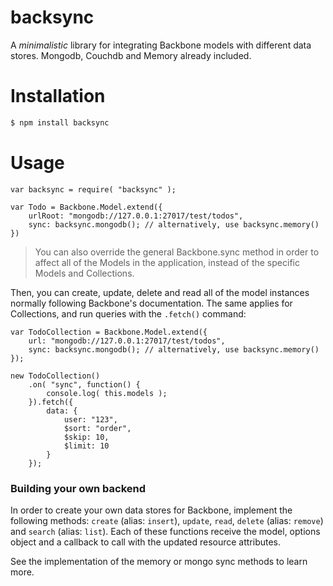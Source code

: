 backsync
========

A *minimalistic* library for integrating Backbone models with different data stores. Mongodb, Couchdb and Memory already included.

# Installation

```bash
$ npm install backsync
```

# Usage

```javacript
var backsync = require( "backsync" );

var Todo = Backbone.Model.extend({
    urlRoot: "mongodb://127.0.0.1:27017/test/todos",
    sync: backsync.mongodb(); // alternatively, use backsync.memory()
})
```

> You can also override the general Backbone.sync method in order to affect all of the Models in the application, instead of the specific Models and Collections.

Then, you can create, update, delete and read all of the model instances normally following Backbone's documentation. The same applies for Collections, and run queries with the `.fetch()` command:

```javacript
var TodoCollection = Backbone.Model.extend({
    url: "mongodb://127.0.0.1:27017/test/todos",
    sync: backsync.mongodb(); // alternatively, use backsync.memory()
});

new TodoCollection()
    .on( "sync", function() {
        console.log( this.models );
    }).fetch({
        data: {
            user: "123",
            $sort: "order",
            $skip: 10,
            $limit: 10
        }
    });

```

### Building your own backend

In order to create your own data stores for Backbone, implement the following methods: `create` (alias: `insert`), `update`, `read`, `delete` (alias: `remove`) and `search` (alias: `list`). Each of these functions receive the model, options object and a callback to call with the updated resource attributes.

See the implementation of the memory or mongo sync methods to learn more.
